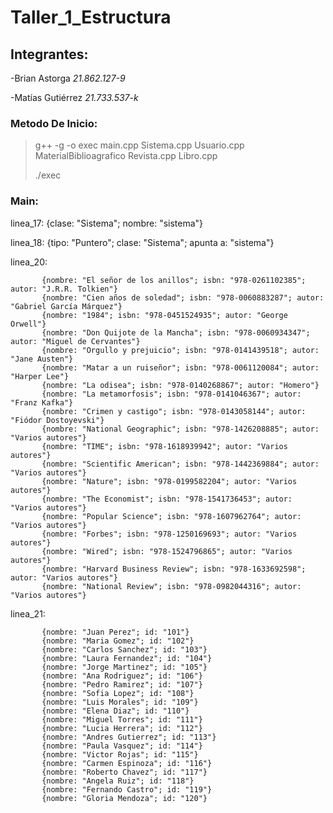 # Taller_1_Estructura

## Integrantes:
-Brian Astorga *21.862.127-9*

-Matías Gutiérrez *21.733.537-k*
### Metodo De Inicio:

> g++ -g -o exec main.cpp Sistema.cpp Usuario.cpp MaterialBiblioagrafico Revista.cpp Libro.cpp
> 
> ./exec
### Main:

linea_17:  {clase: "Sistema"; nombre: "sistema"}

linea_18:  {tipo: "Puntero"; clase: "Sistema"; apunta a: "sistema"}

linea_20: 

           {nombre: "El señor de los anillos"; isbn: "978-0261102385"; autor: "J.R.R. Tolkien"}
           {nombre: "Cien años de soledad"; isbn: "978-0060883287"; autor: "Gabriel García Márquez"}
           {nombre: "1984"; isbn: "978-0451524935"; autor: "George Orwell"}
           {nombre: "Don Quijote de la Mancha"; isbn: "978-0060934347"; autor: "Miguel de Cervantes"}
           {nombre: "Orgullo y prejuicio"; isbn: "978-0141439518"; autor: "Jane Austen"}
           {nombre: "Matar a un ruiseñor"; isbn: "978-0061120084"; autor: "Harper Lee"}
           {nombre: "La odisea"; isbn: "978-0140268867"; autor: "Homero"}
           {nombre: "La metamorfosis"; isbn: "978-0141046367"; autor: "Franz Kafka"}
           {nombre: "Crimen y castigo"; isbn: "978-0143058144"; autor: "Fiódor Dostoyevski"}
           {nombre: "National Geographic"; isbn: "978-1426208885"; autor: "Varios autores"}
           {nombre: "TIME"; isbn: "978-1618939942"; autor: "Varios autores"}
           {nombre: "Scientific American"; isbn: "978-1442369884"; autor: "Varios autores"}
           {nombre: "Nature"; isbn: "978-0199582204"; autor: "Varios autores"}
           {nombre: "The Economist"; isbn: "978-1541736453"; autor: "Varios autores"}
           {nombre: "Popular Science"; isbn: "978-1607962764"; autor: "Varios autores"}
           {nombre: "Forbes"; isbn: "978-1250169693"; autor: "Varios autores"}
           {nombre: "Wired"; isbn: "978-1524796865"; autor: "Varios autores"}
           {nombre: "Harvard Business Review"; isbn: "978-1633692598"; autor: "Varios autores"}
           {nombre: "National Review"; isbn: "978-0982044316"; autor: "Varios autores"}

linea_21:

           {nombre: "Juan Perez"; id: "101"}
           {nombre: "Maria Gomez"; id: "102"}
           {nombre: "Carlos Sanchez"; id: "103"}
           {nombre: "Laura Fernandez"; id: "104"}
           {nombre: "Jorge Martinez"; id: "105"}
           {nombre: "Ana Rodriguez"; id: "106"}
           {nombre: "Pedro Ramirez"; id: "107"}
           {nombre: "Sofia Lopez"; id: "108"}
           {nombre: "Luis Morales"; id: "109"}
           {nombre: "Elena Diaz"; id: "110"}
           {nombre: "Miguel Torres"; id: "111"}
           {nombre: "Lucia Herrera"; id: "112"}
           {nombre: "Andres Gutierrez"; id: "113"}
           {nombre: "Paula Vasquez"; id: "114"}
           {nombre: "Victor Rojas"; id: "115"}
           {nombre: "Carmen Espinoza"; id: "116"}
           {nombre: "Roberto Chavez"; id: "117"}
           {nombre: "Angela Ruiz"; id: "118"}
           {nombre: "Fernando Castro"; id: "119"}
           {nombre: "Gloria Mendoza"; id: "120"}
           
           
          

